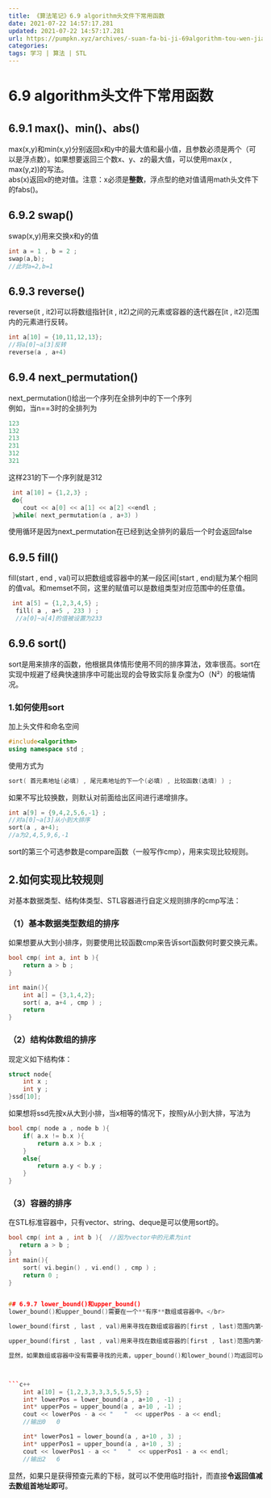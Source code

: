 ```yaml
---
title: 《算法笔记》6.9 algorithm头文件下常用函数
date: 2021-07-22 14:57:17.281
updated: 2021-07-22 14:57:17.281
url: https://pumpkn.xyz/archives/-suan-fa-bi-ji-69algorithm-tou-wen-jian-xia-chang-yong-han-shu
categories: 
tags: 学习 | 算法 | STL
---
```


# 6.9 algorithm头文件下常用函数
## 6.9.1 max()、min()、abs()
max(x,y)和min(x,y)分别返回x和y中的最大值和最小值，且参数必须是两个（可以是浮点数）。如果想要返回三个数x、y、z的最大值，可以使用max(x , max(y,z))的写法。</br>
abs(x)返回x的绝对值。注意：x必须是**整数**，浮点型的绝对值请用math头文件下的fabs()。


## 6.9.2 swap()
swap(x,y)用来交换x和y的值
```c++
int a = 1 , b = 2 ;
swap(a,b);
//此时a=2,b=1
```

## 6.9.3 reverse()
reverse(it , it2)可以将数组指针[it , it2)之间的元素或容器的迭代器在[it , it2)范围内的元素进行反转。
```c++
int a[10] = {10,11,12,13};
//将a[0]~a[3]反转
reverse(a , a+4)
```

## 6.9.4 next_permutation()
next_permutation()给出一个序列在全排列中的下一个序列</br>
例如，当n==3时的全排列为
```c++
123
132
213
231
312
321
```
这样231的下一个序列就是312
```c++
 int a[10] = {1,2,3} ;
 do{
    cout << a[0] << a[1] << a[2] <<endl ;
 }while( next_permutation(a , a+3) )
```
使用循环是因为next_permutation在已经到达全排列的最后一个时会返回false

## 6.9.5 fill()
fill(start , end , val)可以把数组或容器中的某一段区间[start , end)赋为某个相同的值val。和memset不同，这里的赋值可以是数组类型对应范围中的任意值。
```c++
 int a[5] = {1,2,3,4,5} ;
  fill( a , a+5 , 233 ) ;
  //a[0]~a[4]的值被设置为233
```

## 6.9.6 sort()
sort是用来排序的函数，他根据具体情形使用不同的排序算法，效率很高。sort在实现中规避了经典快速排序中可能出现的会导致实际复杂度为O（N²）的极端情况。

### 1.如何使用sort
加上头文件和命名空间
```c++
#include<algorithm>
using namespace std ;
```

使用方式为
```c++
sort( 首元素地址(必填) , 尾元素地址的下一个(必填) , 比较函数(选填) ) ;
```
如果不写比较换数，则默认对前面给出区间进行递增排序。
```c++
int a[9] = {9,4,2,5,6,-1} ;
//对a[0]~a[3]从小到大排序
sort(a , a+4);
//a为2,4,5,9,6,-1
```

sort的第三个可选参数是compare函数（一般写作cmp），用来实现比较规则。

## 2.如何实现比较规则
对基本数据类型、结构体类型、STL容器进行自定义规则排序的cmp写法：

### （1）基本数据类型数组的排序
如果想要从大到小排序，则要使用比较函数cmp来告诉sort函数何时要交换元素。
```c++
bool cmp( int a, int b ){
    return a > b ;
}

int main(){
    int a[] = {3,1,4,2};
    sort( a, a+4 , cmp ) ;
    return
}
```

### （2）结构体数组的排序
现定义如下结构体：
```c++
struct node{
    int x ;
    int y ;
}ssd[10];
```

如果想将ssd先按x从大到小排，当x相等的情况下，按照y从小到大排，写法为
```c++
bool cmp( node a , node b ){
    if( a.x != b.x ){
        return a.x > b.x ;
    }
    else{
        return a.y < b.y ;
    }
}
```

### （3）容器的排序
在STL标准容器中，只有vector、string、deque是可以使用sort的。
```c++
bool cmp( int a , int b ){  //因为vector中的元素为int
   return a > b ;
}
int main(){
    sort( vi.begin() , vi.end() , cmp ) ;
    return 0 ;
}


## 6.9.7 lower_bound()和upper_bound()
lower_bound()和upper_bound()需要在一个**有序**数组或容器中。</br>

lower_bound(first , last , val)用来寻找在数组或容器的[first , last)范围内第一个**大于等于**val的元素的值，如果是数组，则返回该位置的指针；如果是容器，则返回该位置的迭代器。</br>

upper_bound(first , last , val)用来寻找在数组或容器的[first , last)范围内第一个**大于**val的元素的值，如果是数组，则返回该位置的指针；如果是容器，则返回该位置的迭代器。</br>

显然，如果数组或容器中没有需要寻找的元素，upper_bound()和lower_bound()均返回可以插入该元素的位置的指针或迭代器。



```c++
    int a[10] = {1,2,3,3,3,3,5,5,5,5} ;
    int* lowerPos = lower_bound(a , a+10 , -1) ;
    int* upperPos = upper_bound(a , a+10 , -1) ;
    cout << lowerPos - a << "   "  << upperPos - a << endl;
    //输出0   0

    int* lowerPos1 = lower_bound(a , a+10 , 3) ;
    int* upperPos1 = upper_bound(a , a+10 , 3) ;
    cout << lowerPos1 - a << "   "  << upperPos1 - a << endl;
    //输出2   6
```
显然，如果只是获得预查元素的下标，就可以不使用临时指针，而直接**令返回值减去数组首地址即可**。